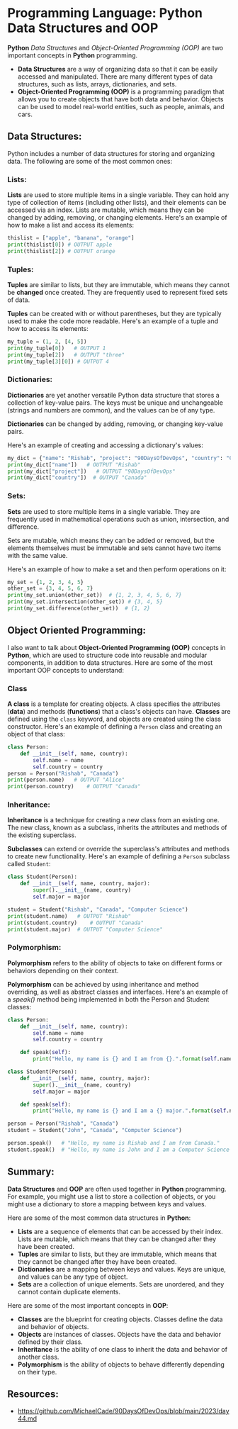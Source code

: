 # Programming Language: Python Data Structures and OOP

**Python** *Data Structures* and *Object-Oriented Programming (OOP)* are two important concepts in **Python** programming.

- **Data Structures** are a way of organizing data so that it can be easily accessed and manipulated. There are many different types of data structures, such as lists, arrays, dictionaries, and sets.
- **Object-Oriented Programming (OOP)** is a programming paradigm that allows you to create objects that have both data and behavior. Objects can be used to model real-world entities, such as people, animals, and cars.

## Data Structures:

Python includes a number of data structures for storing and organizing data. The following are some of the most common ones:

### Lists:

**Lists** are used to store multiple items in a single variable. They can hold any type of collection of items (including other lists), and their elements can be accessed via an index.
Lists are mutable, which means they can be changed by adding, removing, or changing elements.
Here's an example of how to make a list and access its elements:

``` python
thislist = ["apple", "banana", "orange"]
print(thislist[0]) # OUTPUT apple
print(thislist[2]) # OUTPUT orange
```

### Tuples:

**Tuples** are similar to lists, but they are immutable, which means they cannot be **changed** once created. They are frequently used to represent fixed sets of data.

**Tuples** can be created with or without parentheses, but they are typically used to make the code more readable. Here's an example of a tuple and how to access its elements:

``` python
my_tuple = (1, 2, [4, 5])
print(my_tuple[0])   # OUTPUT 1
print(my_tuple[2])   # OUTPUT "three"
print(my_tuple[3][0]) # OUTPUT 4
```

### Dictionaries:

**Dictionaries** are yet another versatile Python data structure that stores a collection of key-value pairs. The keys must be unique and unchangeable (strings and numbers are common), and the values can be of any type.

**Dictionaries** can be changed by adding, removing, or changing key-value pairs.

Here's an example of creating and accessing a dictionary's values:

``` python
my_dict = {"name": "Rishab", "project": "90DaysOfDevOps", "country": "Canada"}
print(my_dict["name"])   # OUTPUT "Rishab"
print(my_dict["project"])   # OUTPUT "90DaysOfDevOps"
print(my_dict["country"])  # OUTPUT "Canada"
```

### Sets:

**Sets** are used to store multiple items in a single variable. They are frequently used in mathematical operations such as union, intersection, and difference.

Sets are mutable, which means they can be added or removed, but the elements themselves must be immutable and sets cannot have two items with the same value.

Here's an example of how to make a set and then perform operations on it:

``` python
my_set = {1, 2, 3, 4, 5}
other_set = {3, 4, 5, 6, 7}
print(my_set.union(other_set))  # {1, 2, 3, 4, 5, 6, 7}
print(my_set.intersection(other_set)) # {3, 4, 5}
print(my_set.difference(other_set))  # {1, 2}
```

## Object Oriented Programming:

I also want to talk about **Object-Oriented Programming (OOP)** concepts in **Python**, which are used to structure code into reusable and modular components, in addition to data structures. Here are some of the most important OOP concepts to understand:

### Class

**A class** is a template for creating objects. A class specifies the attributes (**data**) and methods (**functions**) that a class's objects can have. **Classes** are defined using the `class` keyword, and objects are created using the class constructor. Here's an example of defining a `Person` class and creating an object of that class:

``` python
class Person:
    def __init__(self, name, country):
        self.name = name
        self.country = country
person = Person("Rishab", "Canada")
print(person.name)   # OUTPUT "Alice"
print(person.country)    # OUTPUT "Canada"
```

### Inheritance:

**Inheritance** is a technique for creating a new class from an existing one. The new class, known as a subclass, inherits the attributes and methods of the existing superclass.

**Subclasses** can extend or override the superclass's attributes and methods to create new functionality. Here's an example of defining a `Person` subclass called `Student`:

``` python
class Student(Person):
    def __init__(self, name, country, major):
        super().__init__(name, country)
        self.major = major

student = Student("Rishab", "Canada", "Computer Science")
print(student.name)   # OUTPUT "Rishab"
print(student.country)    # OUTPUT "Canada"
print(student.major)  # OUTPUT "Computer Science"
```

### Polymorphism:

**Polymorphism** refers to the ability of objects to take on different forms or behaviors depending on their context.

**Polymorphism** can be achieved by using inheritance and method overriding, as well as abstract classes and interfaces. Here's an example of a *speak()* method being implemented in both the Person and Student classes:

``` python
class Person:
    def __init__(self, name, country):
        self.name = name
        self.country = country

    def speak(self):
        print("Hello, my name is {} and I am from {}.".format(self.name, self.country))

class Student(Person):
    def __init__(self, name, country, major):
        super().__init__(name, country)
        self.major = major

    def speak(self):
        print("Hello, my name is {} and I am a {} major.".format(self.name, self.major))

person = Person("Rishab", "Canada")
student = Student("John", "Canada", "Computer Science")

person.speak()   # "Hello, my name is Rishab and I am from Canada."
student.speak()  # "Hello, my name is John and I am a Computer Science major."
```

## Summary:

**Data Structures** and **OOP** are often used together in **Python** programming. For example, you might use a list to store a collection of objects, or you might use a dictionary to store a mapping between keys and values.

Here are some of the most common data structures in **Python**:

- **Lists** are a sequence of elements that can be accessed by their index. Lists are mutable, which means that they can be changed after they have been created.
- **Tuples** are similar to lists, but they are immutable, which means that they cannot be changed after they have been created.
- **Dictionaries** are a mapping between keys and values. Keys are unique, and values can be any type of object.
- **Sets** are a collection of unique elements. Sets are unordered, and they cannot contain duplicate elements.

Here are some of the most important concepts in **OOP**:

- **Classes** are the blueprint for creating objects. Classes define the data and behavior of objects.
- **Objects** are instances of classes. Objects have the data and behavior defined by their class.
- **Inheritance** is the ability of one class to inherit the data and behavior of another class.
- **Polymorphism** is the ability of objects to behave differently depending on their type.

## Resources:

- https://github.com/MichaelCade/90DaysOfDevOps/blob/main/2023/day44.md